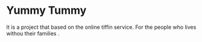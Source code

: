 # Yummy Tummy
It is a project that based on the online tiffin service. For the people who lives withou their families .
